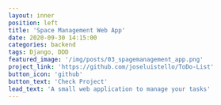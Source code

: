 ```yaml
---
layout: inner
position: left
title: 'Space Management Web App'
date: 2020-09-30 14:15:00
categories: backend
tags: Django, DDD
featured_image: '/img/posts/03_spagemanagement_app.png'
project_link: 'https://github.com/joseluistello/ToDo-List'
button_icon: 'github'
button_text: 'Check Project'
lead_text: 'A small web application to manage your tasks'
---
```

